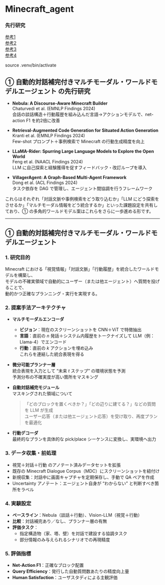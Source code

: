 # Minecraft_agent

### 先行研究
[参考1](https://aclanthology.org/2024.findings-emnlp.374.pdf)  
[参考2](https://aclanthology.org/2024.findings-emnlp.652.pdf)  
[参考3](https://aclanthology.org/2024.findings-naacl.292.pdf)  
[参考4](https://aclanthology.org/2024.findings-acl.964.pdf)

source .venv/bin/activate


## ① 自動的対話補完付きマルチモーダル・ワールドモデルエージェント の先行研究

- **Nebula: A Discourse-Aware Minecraft Builder**  
  Chaturvedi et al. (EMNLP Findings 2024)  
  会話の談話構造＋行動履歴を組み込んだ言語→アクションモデルで、net-action F1 を約2倍に改善

- **Retrieval-Augmented Code Generation for Situated Action Generation**  
  Kranti et al. (EMNLP Findings 2024)  
  Few-shot プロンプト＋事例検索で Minecraft の行動生成精度を向上

- **LLaMA-Rider: Spurring Large Language Models to Explore the Open World**  
  Feng et al. (NAACL Findings 2024)  
  LLM に自己探索と経験獲得を促すフィードバック・改訂ループを導入

- **VillagerAgent: A Graph-Based Multi-Agent Framework**  
  Dong et al. (ACL Findings 2024)  
  タスク依存を DAG で管理し、エージェント間協調を行うフレームワーク

これらはそれぞれ「対話文脈や事例検索をどう取り込むか」「LLM にどう探索をさせるか」「マルチモーダル情報をどう統合するか」といった課題設定を共有しており、① の多角的ワールドモデル案はこれらをさらに一歩進める形です。

---

## ① 自動的対話補完付きマルチモーダル・ワールドモデルエージェント

### 1. 研究目的
Minecraft における「視覚情報」「対話文脈」「行動履歴」を統合したワールドモデルを構築し、  
モデルの不確実領域で自動的にユーザー（または他エージェント）へ質問を投げることで、  
動的かつ正確なプランニング・実行を実現する。

### 2. 提案手法アーキテクチャ

- **マルチモーダルエンコーダ**  
  - **ビジョン**：現在のスクリーンショットを CNN＋ViT で特徴抽出  
  - **言語**：直前の *n* 発話＋システム内履歴をトークナイズして LLM（例：Llama-4）でエンコード  
  - **行動**：直前の *k* アクションを埋め込み  
  これらを連結した統合表現を得る

- **微分可能プランナー層**  
  統合表現を入力として “未来 *t* ステップ” の環境状態を予測  
  予測分布の不確実度が高い箇所をマスキング

- **自動対話補完モジュール**  
  マスキングされた領域について  
  > 「どのブロックを置くべきか？」「どの辺りに建てる？」などの質問を LLM が生成  
  > ユーザー応答（または他エージェント応答）を受け取り、再度プランを最適化

- **行動デコーダ**  
  最終的なプランを具体的な pick/place シーケンスに変換し、実環境へ出力

### 3. データ収集・前処理

- 視覚＋対話＋行動 のアノテート済みデータセットを拡張  
- 既存の Minecraft Dialogue Corpus（MDC）にスクリーンショットを紐付け  
- 新規収集：対話中に画面キャプチャを定期保存し、手動で QA ペアを作成  
- Uncertainty アノテート：エージェント自身が “わからない” と判断すべき箇所をラベル

### 4. 実験設定

- **ベースライン**：Nebula（談話＋行動）、Vision-LLM（視覚＋行動）  
- **比較**：対話補完あり／なし、プランナー層の有無  
- **評価タスク**：  
  - 指定構造物（家、塔、壁）を対話で建設する協調タスク  
  - 部分情報のみ与えられるシナリオでの再現精度

### 5. 評価指標

- **Net-Action F1**：正確なブロック配置  
- **Query Efficiency**：発行した自動質問数あたりの精度向上量  
- **Human Satisfaction**：ユーザスタディによる主観評価  

